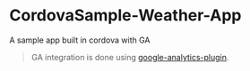 # CordovaSample-Weather-App
A sample app built in cordova with GA

> GA integration is done using [google-analytics-plugin](https://github.com/danwilson/google-analytics-plugin).
